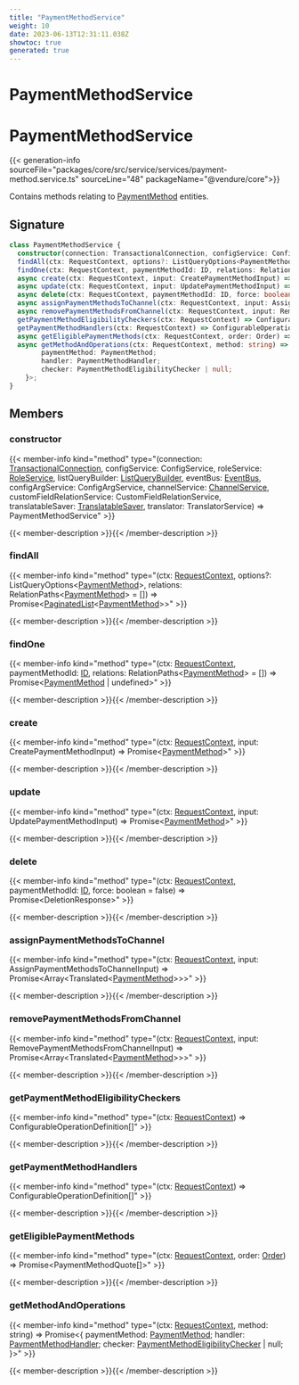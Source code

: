 ```yaml
---
title: "PaymentMethodService"
weight: 10
date: 2023-06-13T12:31:11.038Z
showtoc: true
generated: true
---
```

<!-- This file was generated from the Vendure source. Do not modify. Instead, re-run the "docs:build" script -->

# PaymentMethodService
<div class="symbol">


# PaymentMethodService

{{< generation-info sourceFile="packages/core/src/service/services/payment-method.service.ts" sourceLine="48" packageName="@vendure/core">}}

Contains methods relating to <a href='/typescript-api/entities/payment-method#paymentmethod'>PaymentMethod</a> entities.

## Signature

```TypeScript
class PaymentMethodService {
  constructor(connection: TransactionalConnection, configService: ConfigService, roleService: RoleService, listQueryBuilder: ListQueryBuilder, eventBus: EventBus, configArgService: ConfigArgService, channelService: ChannelService, customFieldRelationService: CustomFieldRelationService, translatableSaver: TranslatableSaver, translator: TranslatorService)
  findAll(ctx: RequestContext, options?: ListQueryOptions<PaymentMethod>, relations: RelationPaths<PaymentMethod> = []) => Promise<PaginatedList<PaymentMethod>>;
  findOne(ctx: RequestContext, paymentMethodId: ID, relations: RelationPaths<PaymentMethod> = []) => Promise<PaymentMethod | undefined>;
  async create(ctx: RequestContext, input: CreatePaymentMethodInput) => Promise<PaymentMethod>;
  async update(ctx: RequestContext, input: UpdatePaymentMethodInput) => Promise<PaymentMethod>;
  async delete(ctx: RequestContext, paymentMethodId: ID, force: boolean = false) => Promise<DeletionResponse>;
  async assignPaymentMethodsToChannel(ctx: RequestContext, input: AssignPaymentMethodsToChannelInput) => Promise<Array<Translated<PaymentMethod>>>;
  async removePaymentMethodsFromChannel(ctx: RequestContext, input: RemovePaymentMethodsFromChannelInput) => Promise<Array<Translated<PaymentMethod>>>;
  getPaymentMethodEligibilityCheckers(ctx: RequestContext) => ConfigurableOperationDefinition[];
  getPaymentMethodHandlers(ctx: RequestContext) => ConfigurableOperationDefinition[];
  async getEligiblePaymentMethods(ctx: RequestContext, order: Order) => Promise<PaymentMethodQuote[]>;
  async getMethodAndOperations(ctx: RequestContext, method: string) => Promise<{
        paymentMethod: PaymentMethod;
        handler: PaymentMethodHandler;
        checker: PaymentMethodEligibilityChecker | null;
    }>;
}
```
## Members

### constructor

{{< member-info kind="method" type="(connection: <a href='/typescript-api/data-access/transactional-connection#transactionalconnection'>TransactionalConnection</a>, configService: ConfigService, roleService: <a href='/typescript-api/services/role-service#roleservice'>RoleService</a>, listQueryBuilder: <a href='/typescript-api/data-access/list-query-builder#listquerybuilder'>ListQueryBuilder</a>, eventBus: <a href='/typescript-api/events/event-bus#eventbus'>EventBus</a>, configArgService: ConfigArgService, channelService: <a href='/typescript-api/services/channel-service#channelservice'>ChannelService</a>, customFieldRelationService: CustomFieldRelationService, translatableSaver: <a href='/typescript-api/service-helpers/translatable-saver#translatablesaver'>TranslatableSaver</a>, translator: TranslatorService) => PaymentMethodService"  >}}

{{< member-description >}}{{< /member-description >}}

### findAll

{{< member-info kind="method" type="(ctx: <a href='/typescript-api/request/request-context#requestcontext'>RequestContext</a>, options?: ListQueryOptions&#60;<a href='/typescript-api/entities/payment-method#paymentmethod'>PaymentMethod</a>&#62;, relations: RelationPaths&#60;<a href='/typescript-api/entities/payment-method#paymentmethod'>PaymentMethod</a>&#62; = []) => Promise&#60;<a href='/typescript-api/common/paginated-list#paginatedlist'>PaginatedList</a>&#60;<a href='/typescript-api/entities/payment-method#paymentmethod'>PaymentMethod</a>&#62;&#62;"  >}}

{{< member-description >}}{{< /member-description >}}

### findOne

{{< member-info kind="method" type="(ctx: <a href='/typescript-api/request/request-context#requestcontext'>RequestContext</a>, paymentMethodId: <a href='/typescript-api/common/id#id'>ID</a>, relations: RelationPaths&#60;<a href='/typescript-api/entities/payment-method#paymentmethod'>PaymentMethod</a>&#62; = []) => Promise&#60;<a href='/typescript-api/entities/payment-method#paymentmethod'>PaymentMethod</a> | undefined&#62;"  >}}

{{< member-description >}}{{< /member-description >}}

### create

{{< member-info kind="method" type="(ctx: <a href='/typescript-api/request/request-context#requestcontext'>RequestContext</a>, input: CreatePaymentMethodInput) => Promise&#60;<a href='/typescript-api/entities/payment-method#paymentmethod'>PaymentMethod</a>&#62;"  >}}

{{< member-description >}}{{< /member-description >}}

### update

{{< member-info kind="method" type="(ctx: <a href='/typescript-api/request/request-context#requestcontext'>RequestContext</a>, input: UpdatePaymentMethodInput) => Promise&#60;<a href='/typescript-api/entities/payment-method#paymentmethod'>PaymentMethod</a>&#62;"  >}}

{{< member-description >}}{{< /member-description >}}

### delete

{{< member-info kind="method" type="(ctx: <a href='/typescript-api/request/request-context#requestcontext'>RequestContext</a>, paymentMethodId: <a href='/typescript-api/common/id#id'>ID</a>, force: boolean = false) => Promise&#60;DeletionResponse&#62;"  >}}

{{< member-description >}}{{< /member-description >}}

### assignPaymentMethodsToChannel

{{< member-info kind="method" type="(ctx: <a href='/typescript-api/request/request-context#requestcontext'>RequestContext</a>, input: AssignPaymentMethodsToChannelInput) => Promise&#60;Array&#60;Translated&#60;<a href='/typescript-api/entities/payment-method#paymentmethod'>PaymentMethod</a>&#62;&#62;&#62;"  >}}

{{< member-description >}}{{< /member-description >}}

### removePaymentMethodsFromChannel

{{< member-info kind="method" type="(ctx: <a href='/typescript-api/request/request-context#requestcontext'>RequestContext</a>, input: RemovePaymentMethodsFromChannelInput) => Promise&#60;Array&#60;Translated&#60;<a href='/typescript-api/entities/payment-method#paymentmethod'>PaymentMethod</a>&#62;&#62;&#62;"  >}}

{{< member-description >}}{{< /member-description >}}

### getPaymentMethodEligibilityCheckers

{{< member-info kind="method" type="(ctx: <a href='/typescript-api/request/request-context#requestcontext'>RequestContext</a>) => ConfigurableOperationDefinition[]"  >}}

{{< member-description >}}{{< /member-description >}}

### getPaymentMethodHandlers

{{< member-info kind="method" type="(ctx: <a href='/typescript-api/request/request-context#requestcontext'>RequestContext</a>) => ConfigurableOperationDefinition[]"  >}}

{{< member-description >}}{{< /member-description >}}

### getEligiblePaymentMethods

{{< member-info kind="method" type="(ctx: <a href='/typescript-api/request/request-context#requestcontext'>RequestContext</a>, order: <a href='/typescript-api/entities/order#order'>Order</a>) => Promise&#60;PaymentMethodQuote[]&#62;"  >}}

{{< member-description >}}{{< /member-description >}}

### getMethodAndOperations

{{< member-info kind="method" type="(ctx: <a href='/typescript-api/request/request-context#requestcontext'>RequestContext</a>, method: string) => Promise&#60;{         paymentMethod: <a href='/typescript-api/entities/payment-method#paymentmethod'>PaymentMethod</a>;         handler: <a href='/typescript-api/payment/payment-method-handler#paymentmethodhandler'>PaymentMethodHandler</a>;         checker: <a href='/typescript-api/payment/payment-method-eligibility-checker#paymentmethodeligibilitychecker'>PaymentMethodEligibilityChecker</a> | null;     }&#62;"  >}}

{{< member-description >}}{{< /member-description >}}


</div>
